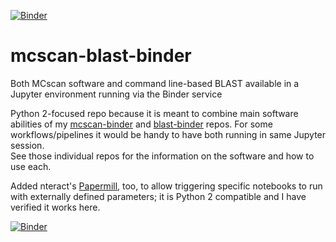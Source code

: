 [![Binder](http://mybinder.org/badge.svg)](http://beta.mybinder.org/v2/gh/fomightez/mcscan-blast-binder/master?filepath=index.ipynb)

# mcscan-blast-binder
Both MCscan software and command line-based BLAST available in a Jupyter environment running via the Binder service

Python 2-focused repo because it is meant to combine main software abilities of my [mcscan-binder](https://github.com/fomightez/mcscan-binder) and [blast-binder](https://github.com/fomightez/blast-binder) repos. For some workflows/pipelines it would be handy to have both running in same Jupyter session.  
See those individual repos for the information on the software and how to use each.

Added nteract's [Papermill](https://github.com/nteract/papermill), too, to allow triggering specific notebooks to run with externally defined parameters; it is Python 2 compatible and I have verified it works here.

[![Binder](http://mybinder.org/badge.svg)](http://beta.mybinder.org/v2/gh/fomightez/mcscan-blast-binder/master?filepath=index.ipynb)

